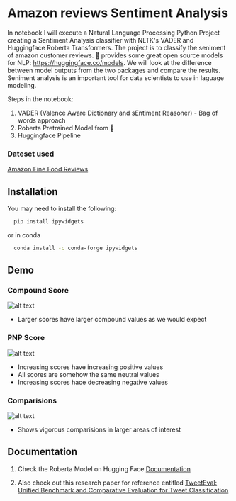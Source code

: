 
# Amazon reviews Sentiment Analysis

In notebook I will execute a Natural Language Processing Python Project creating a Sentiment Analysis classifier with NLTK's VADER and Huggingface Roberta Transformers. The project is to classify the seniment of amazon customer reviews. 🤗  provides some great open source models for NLP: https://huggingface.co/models. We will look at the difference between model outputs from the two packages and compare the results. Seniment analysis is an important tool for data scientists to use in laguage modeling.

Steps in the notebook:
1. VADER (Valence Aware Dictionary and sEntiment Reasoner) - Bag of words approach
2. Roberta Pretrained Model from 🤗
3. Huggingface Pipeline

### Dateset used
[Amazon Fine Food Reviews](https://www.kaggle.com/datasets/snap/amazon-fine-food-reviews)


## Installation

You may need to install the following:

```bash
  pip install ipywidgets
```
or in conda
```bash
  conda install -c conda-forge ipywidgets
```
    
## Demo
### Compound Score

![alt text](https://github.com/aryanaarav/aa_repo/blob/master/Sentiment%20Analysis/Amazonreviews/ss/CompoundScore.jpg)
* Larger scores have larger compound values as we would expect

### PNP Score

![alt text](https://github.com/aryanaarav/aa_repo/blob/master/Sentiment%20Analysis/Amazonreviews/ss/PNPscore.jpg)
* Increasing scores have increasing positive values
* All scores are somehow the same neutral values
* Increasing scores hace decreasing negative values

### Comparisions

![alt text](https://github.com/aryanaarav/aa_repo/blob/master/Sentiment%20Analysis/Amazonreviews/ss/Comparision.jpg)
* Shows vigorous comparisions in larger areas of interest

## Documentation

1. Check the Roberta Model on Hugging Face [Documentation](https://huggingface.co/cardiffnlp/twitter-roberta-base-sentiment)

2. Also check out this research paper for reference entitled [TweetEval: Unified Benchmark and Comparative Evaluation for Tweet Classification](https://aclanthology.org/2020.findings-emnlp.148/)
